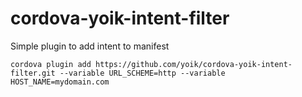 cordova-yoik-intent-filter
==========================

Simple plugin to add intent to manifest


    cordova plugin add https://github.com/yoik/cordova-yoik-intent-filter.git --variable URL_SCHEME=http --variable HOST_NAME=mydomain.com